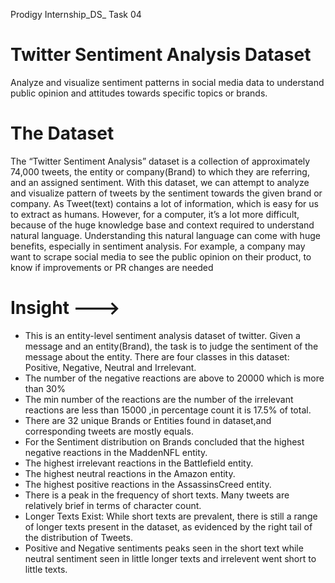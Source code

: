  Prodigy Internship_DS_ Task 04
# Twitter Sentiment Analysis Dataset 

Analyze and visualize sentiment patterns in social media data to understand public opinion and attitudes towards specific topics or brands.

# The Dataset
The “Twitter Sentiment Analysis” dataset is a collection of approximately 74,000 tweets, the entity or company(Brand) to which they are referring, and an assigned sentiment. With this dataset, we can attempt to analyze and visualize pattern of tweets by the sentiment towards the given brand or company.
                                                                                  As Tweet(text) contains a lot of information, which is easy for us to extract as humans. However, for a computer, it’s a lot more difficult, because of the huge knowledge base and context required to understand natural language. Understanding this natural language can come with huge benefits, especially in sentiment analysis. For example, a company may want to scrape social media to see the public opinion on their product, to know if improvements or PR changes are needed

# Insight --->
* This is an entity-level sentiment analysis dataset of twitter. Given a message and an entity(Brand), the task is to judge the sentiment of the message about the entity. There are four classes in this dataset: Positive, Negative, Neutral and Irrelevant.
* The number of the negative reactions are above to 20000 which is more than 30%
* The min number of the reactions are the number of the irrelevant reactions are less than 15000 ,in percentage count it is 17.5% of total.
* There are 32 unique Brands or Entities found in dataset,and corresponding tweets are mostly equals.
* For the Sentiment distribution on Brands concluded that the highest negative reactions in the MaddenNFL entity.
* The highest irrelevant reactions in the Battlefield entity.
* The highest neutral reactions in the Amazon entity.
* The highest positive reactions in the AssassinsCreed entity.
* There is a peak in the frequency of short texts. Many tweets are relatively brief in terms of character count.
* Longer Texts Exist: While short texts are prevalent, there is still a range of longer texts present in the dataset, as evidenced by the right tail of the distribution of Tweets.
* Positive and Negative sentiments peaks seen in the short text while neutral sentiment seen in little longer texts and irrelevent went short to little texts.
